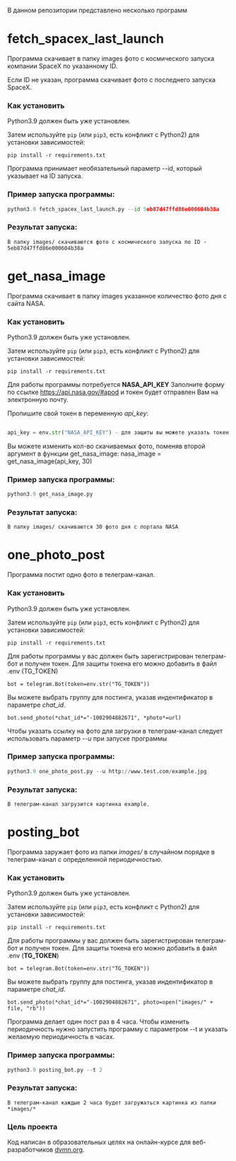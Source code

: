 В данном репозитории представлено несколько программ

# fetch_spacex_last_launch

Программа скачивает в папку images фото с космического запуска компании SpaceX по указанному ID. 

Если ID не указан, программа скачивает фото с последнего запуска SpaceX.

### Как установить

Python3.9 должен быть уже установлен. 

Затем используйте `pip` (или `pip3`, есть конфликт с Python2) для установки зависимостей:
```
pip install -r requirements.txt
 ```
Программа принимает необязательный параметр --id, который указывает на ID запуска.

### Пример запуска программы:
```python
python3.9 fetch_spacex_last_launch.py --id 5eb87d47ffd86e000604b38a
```
### Результат запуска:
```
В папку images/ скачиваются фото с космического запуска по ID - 5eb87d47ffd86e000604b38a
```

# get_nasa_image

Программа скачивает в папку images указанное количество фото дня с сайта NASA.

### Как установить

Python3.9 должен быть уже установлен. 

Затем используйте `pip` (или `pip3`, есть конфликт с Python2) для установки зависимостей:
```
pip install -r requirements.txt
 ```
Для работы программы потребуется **NASA_API_KEY**
Заполните форму по ссылке https://api.nasa.gov/#apod и токен будет отправлен Вам на электронную почту.

Пропишите свой токен в переменную *api_key*:
```python

api_key = env.str("NASA_API_KEY") - для защиты вы можете указать токен в файле .env
```
Вы можете изменить кол-во скачиваемых фото, поменяв второй аргумент в функции get_nasa_image:
nasa_image = get_nasa_image(api_key, 30)


### Пример запуска программы:
```python
python3.9 get_nasa_image.py
```
### Результат запуска:
```
В папку images/ скачиваются 30 фото дня с портала NASA
```

# one_photo_post

Программа постит одно фото в телеграм-канал.

### Как установить

Python3.9 должен быть уже установлен. 

Затем используйте `pip` (или `pip3`, есть конфликт с Python2) для установки зависимостей:
```
pip install -r requirements.txt
 ```
Для работы программы у вас должен быть зарегистрирован телеграм-бот и получен токен.
Для защиты токена его можно добавить в файл .env (TG_TOKEN)
```
bot = telegram.Bot(token=env.str("TG_TOKEN"))
```
Вы можете выбрать группу для постинга, указав индентификатор в параметре *chat_id*.

```
bot.send_photo(*chat_id*="-1002904882671", *photo*=url)
```
Чтобы указать ссылку на фото для загрузки в телеграм-канал следует использовать параметр *--u* при запуске программы

### Пример запуска программы:
```python
python3.9 one_photo_post.py --u http://www.test.com/example.jpg
```
### Результат запуска:
```
В телеграм-канал загрузится картинка example.
```
# posting_bot

Программа заружает фото из папки *images/* в случайном порядке в телеграм-канал с определенной периодичностью.

### Как установить

Python3.9 должен быть уже установлен. 

Затем используйте `pip` (или `pip3`, есть конфликт с Python2) для установки зависимостей:
```
pip install -r requirements.txt
 ```
Для работы программы у вас должен быть зарегистрирован телеграм-бот и получен токен.
Для защиты токена его можно добавить в файл .env (**TG_TOKEN**)
```
bot = telegram.Bot(token=env.str("TG_TOKEN"))
```
Вы можете выбрать группу для постинга, указав индентификатор в параметре *chat_id*.

```
bot.send_photo(*chat_id*="-1002904882671", photo=open("images/" + file, "rb"))
```
Программа делает один пост раз в 4 часа. 
Чтобы изменить периодичность нужно запустить программу с параметром --t и указать желаемую периодичность в часах.

### Пример запуска программы:
```python
python3.9 posting_bot.py --t 2
```
### Результат запуска:
```
В телеграм-канал каждые 2 часа будет загружаться картинка из папки *images/*
```

### Цель проекта

Код написан в образовательных целях на онлайн-курсе для веб-разработчиков [dvmn.org](https://dvmn.org/).
